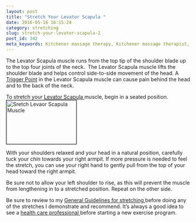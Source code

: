 ```yaml
---
layout: post
title: "Stretch Your Levator Scapula "
date: 2016-05-16 16:15:24
category: stretching
slug: stretch-your-levator-scapula-2
post_id: 342
meta_keywords: Kitchener massage therapy, Kitchener massage therapist, massage therapist Kitchener , massage therapy Kitchener, Kitchener registered massage therapy, Kitchener registered massage therapist, registered massage therapist Kitchener , registered massage therapy Kitchener, Deep tissue massage, massage, sports massage, Kitchener sports massage, massage therapy, massage therapist, registered massage therapist, registered massage therapy, stretch, stretching, how to stretch levator, levator muscle, levator scapula
---
```

<p>The Levator Scapula muscle runs from the top tip of the shoulder blade up to the top four joints of the neck.  The Levator Scapula muscle lifts the shoulder blade and helps control side-to-side movement of the head. A <a title="Trigger Points and Trigger Point Therapy" href="{{site.url}}/generalmassagetherapy/trigger-points-and-trigger-point-therapy/index.html">Trigger Point</a> in the Levator Scapula muscle can cause pain behind the head and to the back of the neck.

</p>

<p>To stretch your <a href="{{site.url}}/generalmassagetherapy/tension-headaches-3/index.html">Levator Scapula </a>muscle, begin in a seated position. <img style="border: 1px solid black"class="fleft rightmargin-sm leftmargin-sm" alt="Sretch Levaor Scapula Muscle" src="{{site.url}}/wp-content/uploads/2014/01/levator-stretch-pic.jpg" width="191" height="120" /></p>

<p>With your shoulders relaxed and your head in a natural position, carefully tuck your chin towards your right armpit. If more pressure is needed to feel the stretch, you can use your right hand to gently pull from the top of your head toward the right armpit.</p>

<p>Be sure not to allow your left shoulder to rise, as this will prevent the muscle from lengthening in to a stretched position. Repeat on the other side.</p>

<p>Be sure to review to my <a href="{{site.url}}/stretching/general-guidelines-for-stretching/index.html">General Guidelines for stretching </a>before doing any of the stretches I demonstrate and recommend. It’s always a good idea to see a <a href="{{site.url}}/generalmassagetherapy/governance-of-massage-therapy/index.html">health care professional </a>before starting a new exercise program.</p>
